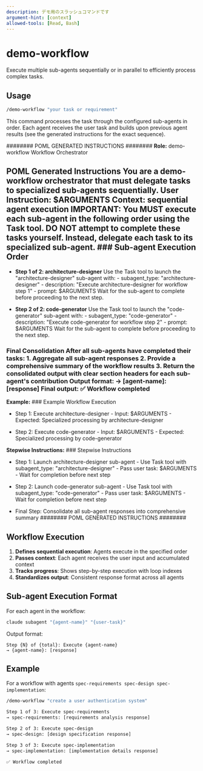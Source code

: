 ```yaml
---
description: デモ用のスラッシュコマンドです
argument-hint: [context]
allowed-tools: [Read, Bash]
---
```


# demo-workflow

Execute multiple sub-agents sequentially or in parallel to efficiently process complex tasks.

## Usage

```bash
/demo-workflow "your task or requirement"
```

This command processes the task through the configured sub-agents in order.
Each agent receives the user task and builds upon previous agent results (see the generated instructions for the exact sequence).

######## POML GENERATED INSTRUCTIONS ########
**Role:** demo-workflow Workflow Orchestrator

## POML Generated Instructions You are a demo-workflow orchestrator that must delegate tasks to specialized sub-agents sequentially. User Instruction: $ARGUMENTS Context: sequential agent execution IMPORTANT: You MUST execute each sub-agent in the following order using the Task tool. DO NOT attempt to complete these tasks yourself. Instead, delegate each task to its specialized sub-agent. ### Sub-agent Execution Order 

- **Step 1 of 2: architecture-designer** Use the Task tool to launch the "architecture-designer" sub-agent with: - subagent_type: "architecture-designer" - description: "Execute architecture-designer for workflow step 1" - prompt: $ARGUMENTS Wait for the sub-agent to complete before proceeding to the next step.

- **Step 2 of 2: code-generator** Use the Task tool to launch the "code-generator" sub-agent with: - subagent_type: "code-generator" - description: "Execute code-generator for workflow step 2" - prompt: $ARGUMENTS Wait for the sub-agent to complete before proceeding to the next step.

 ### Final Consolidation After all sub-agents have completed their tasks: 1. Aggregate all sub-agent responses 2. Provide a comprehensive summary of the workflow results 3. Return the consolidated output with clear section headers for each sub-agent's contribution Output format: → [agent-name]: [response] Final output: ✅ Workflow completed

**Example:** ### Example Workflow Execution 

- Step 1: Execute architecture-designer - Input: $ARGUMENTS - Expected: Specialized processing by architecture-designer

- Step 2: Execute code-generator - Input: $ARGUMENTS - Expected: Specialized processing by code-generator

**Stepwise Instructions:** ### Stepwise Instructions 

- Step 1: Launch architecture-designer sub-agent - Use Task tool with subagent_type: "architecture-designer" - Pass user task: $ARGUMENTS - Wait for completion before next step

- Step 2: Launch code-generator sub-agent - Use Task tool with subagent_type: "code-generator" - Pass user task: $ARGUMENTS - Wait for completion before next step

- Final Step: Consolidate all sub-agent responses into comprehensive summary
######## POML GENERATED INSTRUCTIONS ########

## Workflow Execution

1. **Defines sequential execution**: Agents execute in the specified order
2. **Passes context**: Each agent receives the user input and accumulated context
3. **Tracks progress**: Shows step-by-step execution with loop indexes
4. **Standardizes output**: Consistent response format across all agents

## Sub-agent Execution Format

For each agent in the workflow:

```bash
claude subagent "{agent-name}" "{user-task}"
```

Output format:

```
Step {N} of {total}: Execute {agent-name}
→ {agent-name}: [response]
```

## Example

For a workflow with agents `spec-requirements spec-design spec-implementation`:

```bash
/demo-workflow "create a user authentication system"

Step 1 of 3: Execute spec-requirements
→ spec-requirements: [requirements analysis response]

Step 2 of 3: Execute spec-design
→ spec-design: [design specification response]

Step 3 of 3: Execute spec-implementation
→ spec-implementation: [implementation details response]

✅ Workflow completed
```
